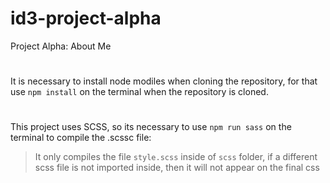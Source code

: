 # id3-project-alpha
Project Alpha: About Me 

#

It is necessary to install node modiles when cloning the repository, for that use `npm install` on the terminal when the repository is cloned.

#

This project uses SCSS, so its necessary to use `npm run sass` on the terminal to compile the .scssc file:
> It only compiles the file `style.scss` inside of `scss` folder, if a different scss file is not imported inside, then it will not appear on the final css

